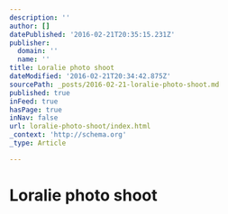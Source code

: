 ```yaml
---
description: ''
author: []
datePublished: '2016-02-21T20:35:15.231Z'
publisher:
  domain: ''
  name: ''
title: Loralie photo shoot
dateModified: '2016-02-21T20:34:42.875Z'
sourcePath: _posts/2016-02-21-loralie-photo-shoot.md
published: true
inFeed: true
hasPage: true
inNav: false
url: loralie-photo-shoot/index.html
_context: 'http://schema.org'
_type: Article

---
```

# Loralie photo shoot